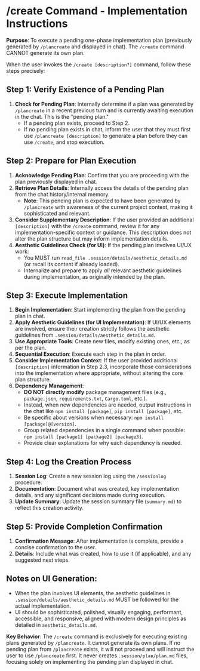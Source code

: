 # /create Command - Implementation Instructions

**Purpose**: To execute a pending one-phase implementation plan (previously generated by `/plancreate` and displayed in chat). The `/create` command CANNOT generate its own plan.

When the user invokes the `/create [description?]` command, follow these steps precisely:

## Step 1: Verify Existence of a Pending Plan

1.  **Check for Pending Plan**: Internally determine if a plan was generated by `/plancreate` in a recent previous turn and is currently awaiting execution in the chat. This is the "pending plan."
    *   If a pending plan exists, proceed to Step 2.
    *   If no pending plan exists in chat, inform the user that they must first use `/plancreate [description]` to generate a plan before they can use `/create`, and stop execution.

## Step 2: Prepare for Plan Execution

1.  **Acknowledge Pending Plan**: Confirm that you are proceeding with the plan previously displayed in chat.
2.  **Retrieve Plan Details**: Internally access the details of the pending plan from the chat history/internal memory.
    *   **Note**: This pending plan is expected to have been generated by `/plancreate` with awareness of the current project context, making it sophisticated and relevant.
3.  **Consider Supplementary Description**: If the user provided an additional `[description]` with the `/create` command, review it for any implementation-specific context or guidance. This description does not alter the plan structure but may inform implementation details.
4.  **Aesthetic Guidelines Check (for UI)**: If the pending plan involves UI/UX work:
    *   You MUST run `read_file .session/details/aesthetic_details.md` (or recall its content if already loaded).
    *   Internalize and prepare to apply *all* relevant aesthetic guidelines during implementation, as originally intended by the plan.

## Step 3: Execute Implementation

1.  **Begin Implementation**: Start implementing the plan from the pending plan in chat.
2.  **Apply Aesthetic Guidelines (for UI Implementation)**: If UI/UX elements are involved, ensure their creation strictly follows the aesthetic guidelines from `.session/details/aesthetic_details.md`.
3.  **Use Appropriate Tools**: Create new files, modify existing ones, etc., as per the plan.
4.  **Sequential Execution**: Execute each step in the plan in order.
5.  **Consider Implementation Context**: If the user provided additional `[description]` information in Step 2.3, incorporate those considerations into the implementation where appropriate, without altering the core plan structure.
6.  **Dependency Management**: 
    *   **DO NOT directly modify** package management files (e.g., `package.json`, `requirements.txt`, `Cargo.toml`, etc.).
    *   Instead, when new dependencies are needed, output instructions in the chat like `npm install [package]`, `pip install [package]`, etc.
    *   Be specific about versions when necessary: `npm install [package]@[version]`.
    *   Group related dependencies in a single command when possible: `npm install [package1] [package2] [package3]`.
    *   Provide clear explanations for why each dependency is needed.

## Step 4: Log the Creation Process

1.  **Session Log**: Create a new session log using the `/sessionlog` procedure.
2.  **Documentation**: Document what was created, key implementation details, and any significant decisions made during execution.
3.  **Update Summary**: Update the session summary file (`summary.md`) to reflect this creation activity.

## Step 5: Provide Completion Confirmation

1.  **Confirmation Message**: After implementation is complete, provide a concise confirmation to the user.
2.  **Details**: Include what was created, how to use it (if applicable), and any suggested next steps.

## Notes on UI Generation:

*   When the plan involves UI elements, the aesthetic guidelines in `.session/details/aesthetic_details.md` MUST be followed for the actual implementation.
*   UI should be sophisticated, polished, visually engaging, performant, accessible, and responsive, aligned with modern design principles as detailed in `aesthetic_details.md`.

**Key Behavior**: The `/create` command is exclusively for executing existing plans generated by `/plancreate`. It cannot generate its own plans. If no pending plan from `/plancreate` exists, it will not proceed and will instruct the user to use `/plancreate` first. It never creates `.session/plan/plan.md` files, focusing solely on implementing the pending plan displayed in chat. 